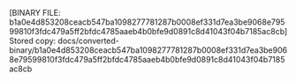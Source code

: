 [BINARY FILE: b1a0e4d853208ceacb547ba1098277781287b0008ef331d7ea3be9068e79599810f3fdc479a5ff2bfdc4785aaeb4b0bfe9d0891c8d41043f04b7185ac8cb]
Stored copy: docs/converted-binary/b1a0e4d853208ceacb547ba1098277781287b0008ef331d7ea3be9068e79599810f3fdc479a5ff2bfdc4785aaeb4b0bfe9d0891c8d41043f04b7185ac8cb
